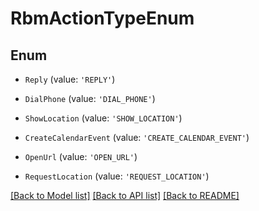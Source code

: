 # RbmActionTypeEnum


## Enum

* `Reply` (value: `'REPLY'`)

* `DialPhone` (value: `'DIAL_PHONE'`)

* `ShowLocation` (value: `'SHOW_LOCATION'`)

* `CreateCalendarEvent` (value: `'CREATE_CALENDAR_EVENT'`)

* `OpenUrl` (value: `'OPEN_URL'`)

* `RequestLocation` (value: `'REQUEST_LOCATION'`)

[[Back to Model list]](../README.md#documentation-for-models) [[Back to API list]](../README.md#documentation-for-api-endpoints) [[Back to README]](../README.md)
